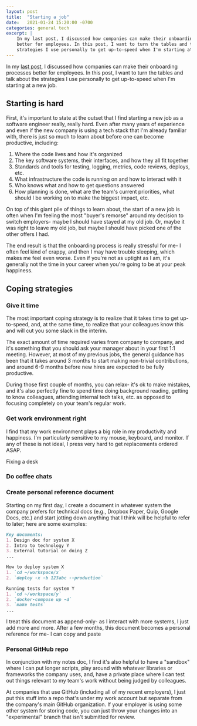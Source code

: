 ```yaml
---
layout: post
title:  "Starting a job"
date:   2021-01-24 15:20:00 -0700
categories: general tech
excerpt: |
    In my last post, I discussed how companies can make their onboarding processes
    better for employees. In this post, I want to turn the tables and talk about the
    strategies I use personally to get up-to-speed when I'm starting at a new job.
---
```


In my [last post](/blog/great-engineer-onboarding), I discussed how companies can
make their onboarding processes better for employees. In this post, I want to turn
the tables and talk about the strategies I use personally to get up-to-speed when
I'm starting at a new job.

## Starting is hard

First, it's important to state at the outset that I find starting a new job as a
software engineer really, really hard. Even after many years of experience and even
if the new company is using a tech stack that I'm already familiar with, there is
just so much to learn about before one can become productive, including:

1. Where the code lives and how it's organized
2. The key software systems, their interfaces, and how they all fit together
3. Standards and tools for testing, logging, metrics, code reviews, deploys, etc.
4. What infrastructure the code is running on and how to interact with it
5. Who knows what and how to get questions answered
6. How planning is done, what are the team's current priorities, what should I
  be working on to make the biggest impact, etc.

On top of this giant pile of things to learn about, the start of a new job
is often when I'm feeling the most "buyer's remorse" around my decision to
switch employers- maybe I should have stayed at my old job. Or,
maybe it was right to leave my old job, but maybe I should have picked
one of the other offers I had.

The end result is that the onboarding process is really stressful for me- I
often feel kind of crappy, and then I may have trouble sleeping, which makes
me feel even worse. Even if you're not as uptight as I am, it's generally not
the time in your career when you're going to be at your peak happiness.

## Coping strategies

### Give it time

The most important coping strategy is to realize that it takes time to get
up-to-speed, and, at the same time, to realize that your colleagues know this
and will cut you some slack in the interim.

The exact amount of time required varies from company to company, and it's
something that you should ask your manager about in your first 1:1 meeting. However,
at most of my previous jobs, the general guidance has been that it takes around
3 months to start making non-trivial contributions, and around 6-9 months before
new hires are expected to be fully productive.

During those first couple of months, you can relax- it's ok to make mistakes, and it's
also perfectly fine to spend time doing background reading, getting to know colleagues,
attending internal tech talks, etc. as opposed to focusing completely on your
team's regular work.

### Get work environment right

I find that my work environment plays a big role in my productivity and happiness.
I'm particularly sensitive to my mouse, keyboard, and monitor. If any of these
is not ideal, I press very hard to get replacements ordered ASAP.

Fixing a desk


### Do coffee chats



### Create personal reference document

Starting on my first day, I create a document in whatever system the company
prefers for technical docs (e.g., Dropbox Paper, Quip, Google Docs, etc.) and
start jotting down anything that I think will be helpful to refer to later;
here are some examples:

```markdown
Key documents:
1. Design doc for system X
2. Intro to technology Y
3. External tutorial on doing Z
...

How to deploy system X
1. `cd ~/workspace/x`
2. `deploy -x -b 123abc --production`

Running tests for system Y
1. `cd ~/workspace/y`
2. `docker-compose up -d`
3. `make tests`
...
```

I treat this document as append-only- as I interact with more systems, I just
add more and more. After a few months, this document becomes a personal reference
for me- I can copy and paste


### Personal GitHub repo

In conjunction with my notes doc, I find it's also helpful to have a "sandbox"
where I can put longer scripts, play around with whatever libraries or frameworks
the company uses, and, have a private place where I can test out
things relevant to my team's work without being judged by colleagues.

At companies that use GitHub (including all of my recent employers), I just
put this stuff into a repo that's under my work account but separate from the
company's main GitHub organization. If your employer is using some other system for
storing code, you can just throw your changes into an "experimental" branch that
isn't submitted for review.
